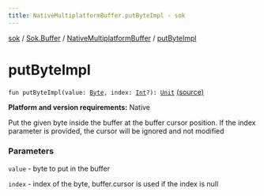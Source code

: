 ```yaml
---
title: NativeMultiplatformBuffer.putByteImpl - sok
---
```


[sok](../../index.html) / [Sok.Buffer](../index.html) / [NativeMultiplatformBuffer](index.html) / [putByteImpl](./put-byte-impl.html)

# putByteImpl

`fun putByteImpl(value: `[`Byte`](https://kotlinlang.org/api/latest/jvm/stdlib/kotlin/-byte/index.html)`, index: `[`Int`](https://kotlinlang.org/api/latest/jvm/stdlib/kotlin/-int/index.html)`?): `[`Unit`](https://kotlinlang.org/api/latest/jvm/stdlib/kotlin/-unit/index.html) [(source)](https://github.com/SeekDaSky/Sok/tree/master/native/sok-native-linux/src/Sok/Buffer/NativeMultiplatformBuffer.kt#L204)

**Platform and version requirements:** Native

Put the given byte inside the buffer at the buffer cursor position. If the index parameter is provided, the
cursor will be ignored and not modified

### Parameters

`value` - byte to put in the buffer

`index` - index of the byte, buffer.cursor is used if the index is null
